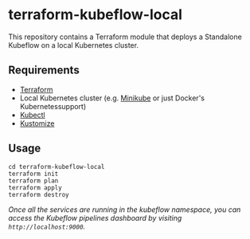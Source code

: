 # terraform-kubeflow-local

This repository contains a Terraform module that deploys a Standalone Kubeflow on a local Kubernetes cluster.

## Requirements

- [Terraform](https://www.terraform.io/downloads.html)
- Local Kubernetes cluster (e.g. [Minikube](https://minikube.sigs.k8s.io/docs/start/) or just Docker's Kubernetessupport)
- [Kubectl](https://kubernetes.io/docs/tasks/tools/install-kubectl/)
- [Kustomize](https://kubectl.docs.kubernetes.io/installation/kustomize/)

## Usage

```
cd terraform-kubeflow-local
terraform init
terraform plan
terraform apply
terraform destroy
```

*Once all the services are running in the kubeflow namespace, you can access the Kubeflow pipelines dashboard by visiting `http://localhost:9000`.*

